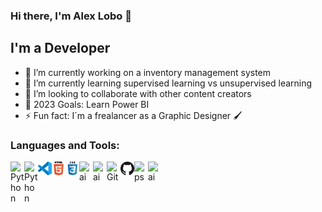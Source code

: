 ### Hi there, I'm Alex Lobo 👋

## I'm a Developer
- 🔭 I’m currently working on a inventory management system
- 🌱 I’m currently learning supervised learning vs unsupervised learning
- 👯 I’m looking to collaborate with other content creators
- 🥅 2023 Goals: Learn Power BI
- ⚡ Fun fact: I´m a frealancer as a Graphic Designer 🖌️

### Languages and Tools:
[<img align="left" alt="Python" width="22px" src="[https://github.com/abranhe/programming-languages-logos/blob/master/src/python/python_128x128.png](https://github.com/bablubambal/All_logo_and_pictures/blob/main/frameworks/angular.svg)" />]()
[<img align="left" alt="Python" width="22px" src="https://github.com/abranhe/programming-languages-logos/blob/master/src/python/python_128x128.png" />]()
[<img align="left" alt="vs code" width="22px" src="https://raw.githubusercontent.com/github/explore/80688e429a7d4ef2fca1e82350fe8e3517d3494d/topics/visual-studio-code/visual-studio-code.png" />]()
[<img align="left" alt="HTML5" width="22px" src="https://raw.githubusercontent.com/github/explore/80688e429a7d4ef2fca1e82350fe8e3517d3494d/topics/html/html.png" />]()
[<img align="left" alt="CSS3" width="22px" src="https://raw.githubusercontent.com/github/explore/80688e429a7d4ef2fca1e82350fe8e3517d3494d/topics/css/css.png" />]()
<!---  [<img align="left" alt="JavaScript" width="26px" src="https://raw.githubusercontent.com/github/explore/80688e429a7d4ef2fca1e82350fe8e3517d3494d/topics/javascript/javascript.png" />]() -->
<!--- [<img align="left" alt="Heroku" width="26px" src="https://github.com/devicons/devicon/blob/master/icons/heroku/heroku-original.svg" />]() -->
<!--[<img align="left" alt="SQL" width="22px" src="https://raw.githubusercontent.com/github/explore/80688e429a7d4ef2fca1e82350fe8e3517d3494d/topics/sql/sql.png" />]()-->
[<img align="left" alt="ai" width="22px" src="https://cdn.jsdelivr.net/npm/simple-icons@v3/icons/mysql.svg" />]()
[<img align="left" alt="ai" width="22px" src="https://cdn.jsdelivr.net/npm/simple-icons@v3/icons/androidstudio.svg" />]()
[<img align="left" alt="Git" width="22px" src="https://cdn.jsdelivr.net/npm/simple-icons@v3/icons/git.svg" />]()
[<img align="left" alt="GitHub" width="22px" src="https://raw.githubusercontent.com/github/explore/78df643247d429f6cc873026c0622819ad797942/topics/github/github.png" />]()
[<img align="left" alt="ps" width="22px" src="https://cdn.jsdelivr.net/npm/simple-icons@v3/icons/adobephotoshop.svg" />]()
[<img align="left" alt="ai" width="22px" src="https://cdn.jsdelivr.net/npm/simple-icons@v3/icons/adobeillustrator.svg" />]()
